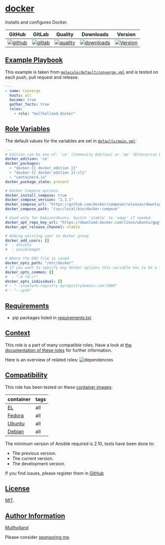 # [docker](#docker)

Installs and configures Docker.

|GitHub|GitLab|Quality|Downloads|Version|
|------|------|-------|---------|-------|
|[![github](https://github.com/mullholland/ansible-role-docker/workflows/Ansible%20Molecule/badge.svg)](https://github.com/mullholland/ansible-role-docker/actions)|[![gitlab](https://gitlab.com/opensourceunicorn/ansible-role-docker/badges/master/pipeline.svg)](https://gitlab.com/opensourceunicorn/ansible-role-docker)|[![quality](https://img.shields.io/ansible/quality/57468)](https://galaxy.ansible.com/mullholland/docker)|[![downloads](https://img.shields.io/ansible/role/d/57468)](https://galaxy.ansible.com/mullholland/docker)|[![Version](https://img.shields.io/github/release/mullholland/ansible-role-docker.svg)](https://github.com/mullholland/ansible-role-docker/releases/)|

## [Example Playbook](#example-playbook)

This example is taken from [`molecule/default/converge.yml`](https://github.com/mullholland/ansible-role-docker/blob/master/molecule/default/converge.yml) and is tested on each push, pull request and release.

```yaml
---
- name: Converge
  hosts: all
  become: true
  gather_facts: true
  roles:
    - role: "mullholland.docker"
```


## [Role Variables](#role-variables)

The default values for the variables are set in [`defaults/main.yml`](https://github.com/mullholland/ansible-role-docker/blob/master/defaults/main.yml):

```yaml
---
# Edition can be one of: 'ce' (Community Edition) or 'ee' (Enterprise Edition).
docker_edition: 'ce'
docker_packages:
  - "docker-{{ docker_edition }}"
  - "docker-{{ docker_edition }}-cli"
  - "containerd.io"
docker_package_state: present

# Docker Compose options.
docker_install_compose: true
docker_compose_version: "2.1.1"
docker_compose_url: "https://github.com/docker/compose/releases/download/v{{ docker_compose_version }}/docker-compose-linux-x86_64"
docker_compose_path: "/usr/local/bin/docker-compose"

# Used only for Debian/Ubuntu. Switch 'stable' to 'edge' if needed.
docker_apt_repo_key_url: "https://download.docker.com/linux/ubuntu/gpg"
docker_apt_release_channel: stable

# Adding existing user to docker group
docker_add_users: []
#  - ansible
#  - ansiblemgmt

# Where the ENV file is saved
docker_opts_path: "/etc/docker"
# If you want to specify any docker options this variable has to be a list:
docker_opts_common: []
#  - "-H fd://"
docker_opts_individual: []
# - "--insecure-registry myregistrydomain.com:5000"
# - "--ipv6"
```

## [Requirements](#requirements)

- pip packages listed in [requirements.txt](https://github.com/mullholland/ansible-role-docker/blob/master/requirements.txt).


## [Context](#context)

This role is a part of many compatible roles. Have a look at [the documentation of these roles](https://mullholland.net) for further information.

Here is an overview of related roles:
![dependencies](https://raw.githubusercontent.com/mullholland/ansible-role-docker/png/requirements.png "Dependencies")

## [Compatibility](#compatibility)

This role has been tested on these [container images](https://hub.docker.com/u/mullholland):

|container|tags|
|---------|----|
|[EL](https://hub.docker.com/repository/docker/mullholland/docker-centos-systemd/general)|all|
|[Fedora](https://hub.docker.com/repository/docker/mullholland/docker-fedora-systemd/general)|all|
|[Ubuntu](https://hub.docker.com/repository/docker/mullholland/docker-ubuntu-systemd/general)|all|
|[Debian](https://hub.docker.com/repository/docker/mullholland/docker-debian-systemd/general)|all|

The minimum version of Ansible required is 2.10, tests have been done to:

- The previous version.
- The current version.
- The development version.

If you find issues, please register them in [GitHub](https://github.com/mullholland/ansible-role-docker/issues)

## [License](#license)

[MIT](https://github.com/mullholland/ansible-role-docker/blob/master/LICENSE).

## [Author Information](#author-information)

[Mullholland](https://mullholland.net)

Please consider [sponsoring me](https://github.com/sponsors/mullholland).
